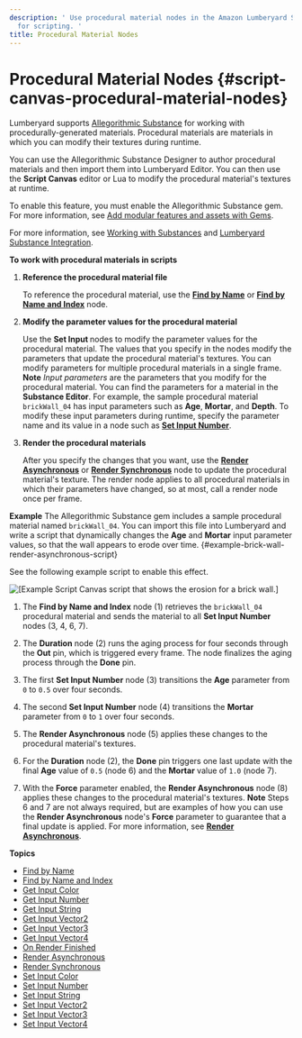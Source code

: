 ```yaml
---
description: ' Use procedural material nodes in the Amazon Lumberyard Script Canvas editor
  for scripting. '
title: Procedural Material Nodes
---
```

# Procedural Material Nodes {#script-canvas-procedural-material-nodes}

Lumberyard supports [Allegorithmic Substance](https://www.allegorithmic.com/) for working with procedurally\-generated materials\. Procedural materials are materials in which you can modify their textures during runtime\.

You can use the Allegorithmic Substance Designer to author procedural materials and then import them into Lumberyard Editor\. You can then use the **Script Canvas** editor or Lua to modify the procedural material's textures at runtime\.

To enable this feature, you must enable the Allegorithmic Substance gem\. For more information, see [Add modular features and assets with Gems](/docs/userguide/gems/builtin/s.md)\.

For more information, see [Working with Substances](/docs/userguide/materials/substances.md) and [Lumberyard Substance Integration](https://aws.amazon.com/blogs/gametech/lumberyard-substance-integration)\.

**To work with procedural materials in scripts**

1. **Reference the procedural material file**

   To reference the procedural material, use the **[Find by Name](/docs/userguide/find-by-name-procedural-material-node.md)** or **[Find by Name and Index](/docs/userguide/find-by-name-and-index-node.md)** node\.

1. **Modify the parameter values for the procedural material**

   Use the **Set Input <Type>** nodes to modify the parameter values for the procedural material\. The values that you specify in the nodes modify the parameters that update the procedural material's textures\. You can modify parameters for multiple procedural materials in a single frame\.
**Note**
*Input parameters* are the parameters that you modify for the procedural material\. You can find the parameters for a material in the **Substance Editor**\. For example, the sample procedural material `brickWall_04` has input parameters such as **Age**, **Mortar**, and **Depth**\.
To modify these input parameters during runtime, specify the parameter name and its value in a node such as **[Set Input Number](/docs/userguide/set-input-number-node.md)**\.

1. **Render the procedural materials**

   After you specify the changes that you want, use the **[Render Asynchronous](/docs/userguide/render-asynchronous-node.md)** or **[Render Synchronous](/docs/userguide/render-synchronous-node.md)** node to update the procedural material's texture\. The render node applies to all procedural materials in which their parameters have changed, so at most, call a render node once per frame\.

**Example**
The Allegorithmic Substance gem includes a sample procedural material named `brickWall_04`\. You can import this file into Lumberyard and write a script that dynamically changes the **Age** and **Mortar** input parameter values, so that the wall appears to erode over time\.  {#example-brick-wall-render-asynchronous-script}

See the following example script to enable this effect\.

![\[Example Script Canvas script that shows the erosion for a brick wall.\]](/images/userguide/scripting/script-canvas/scriptcanvasnodes/script-canvas-procedural-material-example.png)

1. The **Find by Name and Index** node \(1\) retrieves the `brickWall_04` procedural material and sends the material to all **Set Input Number** nodes \(3, 4, 6, 7\)\.

1. The **Duration** node \(2\) runs the aging process for four seconds through the **Out** pin, which is triggered every frame\. The node finalizes the aging process through the **Done** pin\.

1. The first **Set Input Number** node \(3\) transitions the **Age** parameter from `0` to `0.5` over four seconds\.

1. The second **Set Input Number** node \(4\) transitions the **Mortar** parameter from `0` to `1` over four seconds\.

1. The **Render Asynchronous** node \(5\) applies these changes to the procedural material's textures\.

1. For the **Duration** node \(2\), the **Done** pin triggers one last update with the final **Age** value of `0.5` \(node 6\) and the **Mortar** value of `1.0` \(node 7\)\.

1. With the **Force** parameter enabled, the **Render Asynchronous** node \(8\) applies these changes to the procedural material's textures\.
**Note**
Steps 6 and 7 are not always required, but are examples of how you can use the **Render Asynchronous** node's **Force** parameter to guarantee that a final update is applied\. For more information, see **[Render Asynchronous](/docs/userguide/render-asynchronous-node.md)**\.

**Topics**
+ [Find by Name](/docs/userguide/find-by-name-procedural-material-node.md)
+ [Find by Name and Index](/docs/userguide/find-by-name-and-index-node.md)
+ [Get Input Color](/docs/userguide/get-input-color-node.md)
+ [Get Input Number](/docs/userguide/get-input-number-node.md)
+ [Get Input String](/docs/userguide/get-input-string-node.md)
+ [Get Input Vector2](/docs/userguide/get-input-vector2-node.md)
+ [Get Input Vector3](/docs/userguide/get-input-vector3-node.md)
+ [Get Input Vector4](/docs/userguide/get-input-vector4-node.md)
+ [On Render Finished](/docs/userguide/on-render-finished-node.md)
+ [Render Asynchronous](/docs/userguide/render-asynchronous-node.md)
+ [Render Synchronous](/docs/userguide/render-synchronous-node.md)
+ [Set Input Color](/docs/userguide/set-input-color-node.md)
+ [Set Input Number](/docs/userguide/set-input-number-node.md)
+ [Set Input String](/docs/userguide/set-input-string-node.md)
+ [Set Input Vector2](/docs/userguide/set-input-vector2-node.md)
+ [Set Input Vector3](/docs/userguide/set-input-vector3-node.md)
+ [Set Input Vector4](/docs/userguide/set-input-vector4-node.md)